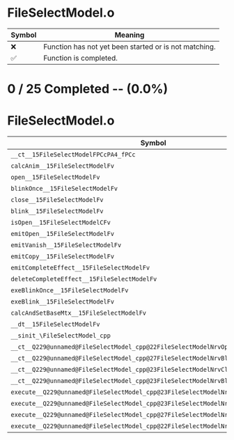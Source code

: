 # FileSelectModel.o
| Symbol | Meaning 
| ------------- | ------------- 
| :x: | Function has not yet been started or is not matching. 
| :white_check_mark: | Function is completed. 


# 0 / 25 Completed -- (0.0%)
# FileSelectModel.o
| Symbol | Decompiled? |
| ------------- | ------------- |
| `__ct__15FileSelectModelFPCcPA4_fPCc` | :x: |
| `calcAnim__15FileSelectModelFv` | :x: |
| `open__15FileSelectModelFv` | :x: |
| `blinkOnce__15FileSelectModelFv` | :x: |
| `close__15FileSelectModelFv` | :x: |
| `blink__15FileSelectModelFv` | :x: |
| `isOpen__15FileSelectModelCFv` | :x: |
| `emitOpen__15FileSelectModelFv` | :x: |
| `emitVanish__15FileSelectModelFv` | :x: |
| `emitCopy__15FileSelectModelFv` | :x: |
| `emitCompleteEffect__15FileSelectModelFv` | :x: |
| `deleteCompleteEffect__15FileSelectModelFv` | :x: |
| `exeBlinkOnce__15FileSelectModelFv` | :x: |
| `exeBlink__15FileSelectModelFv` | :x: |
| `calcAndSetBaseMtx__15FileSelectModelFv` | :x: |
| `__dt__15FileSelectModelFv` | :x: |
| `__sinit_\FileSelectModel_cpp` | :x: |
| `__ct__Q229@unnamed@FileSelectModel_cpp@22FileSelectModelNrvOpenFv` | :x: |
| `__ct__Q229@unnamed@FileSelectModel_cpp@27FileSelectModelNrvBlinkOnceFv` | :x: |
| `__ct__Q229@unnamed@FileSelectModel_cpp@23FileSelectModelNrvCloseFv` | :x: |
| `__ct__Q229@unnamed@FileSelectModel_cpp@23FileSelectModelNrvBlinkFv` | :x: |
| `execute__Q229@unnamed@FileSelectModel_cpp@23FileSelectModelNrvBlinkCFP5Spine` | :x: |
| `execute__Q229@unnamed@FileSelectModel_cpp@23FileSelectModelNrvCloseCFP5Spine` | :x: |
| `execute__Q229@unnamed@FileSelectModel_cpp@27FileSelectModelNrvBlinkOnceCFP5Spine` | :x: |
| `execute__Q229@unnamed@FileSelectModel_cpp@22FileSelectModelNrvOpenCFP5Spine` | :x: |
